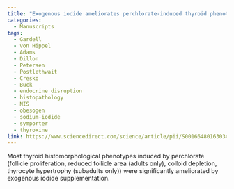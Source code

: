```yaml
---
title: "Exogenous iodide ameliorates perchlorate-induced thyroid phenotypes in threespine stickleback"
categories:
  - Manuscripts
tags:
  - Gardell
  - von Hippel
  - Adams
  - Dillon
  - Petersen
  - Postlethwait
  - Cresko
  - Buck
  - endocrine disruption
  - histopathology
  - NIS
  - obesogen
  - sodium-iodide
  - symporter
  - thyroxine
link: https://www.sciencedirect.com/science/article/pii/S0016648016303483?via%3Dihub
---
```


Most thyroid histomorphological phenotypes induced by perchlorate (follicle proliferation, reduced follicle area (adults only), colloid depletion, thyrocyte hypertrophy (subadults only)) were significantly ameliorated by exogenous iodide supplementation.